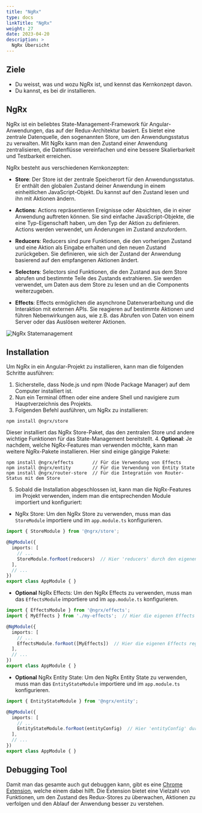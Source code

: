 ```yaml
---
title: "NgRx"
type: docs
linkTitle: "NgRx"
weight: 27
date: 2023-04-20
description: >
  NgRx Übersicht
---
```

## Ziele
* Du weisst, was und wozu NgRx ist, und kennst das Kernkonzept davon.
* Du kannst, es bei dir installieren.

## NgRx
NgRx ist ein beliebtes State-Management-Framework für Angular-Anwendungen, das auf der Redux-Architektur basiert. Es bietet eine zentrale Datenquelle, den sogenannten Store, um den Anwendungsstatus zu verwalten. Mit NgRx kann man den Zustand einer Anwendung zentralisieren, die Datenflüsse vereinfachen und eine bessere Skalierbarkeit und Testbarkeit erreichen.

NgRx besteht aus verschiedenen Kernkonzepten:
* **Store**: Der Store ist der zentrale Speicherort für den Anwendungsstatus. Er enthält den globalen Zustand deiner Anwendung in einem einheitlichen JavaScript-Objekt. Du kannst auf den Zustand lesen und ihn mit Aktionen ändern.

* **Actions**: Actions repräsentieren Ereignisse oder Absichten, die in einer Anwendung auftreten können. Sie sind einfache JavaScript-Objekte, die eine Typ-Eigenschaft haben, um den Typ der Aktion zu definieren. Actions werden verwendet, um Änderungen im Zustand anzufordern.

* **Reducers**: Reducers sind pure Funktionen, die den vorherigen Zustand und eine Aktion als Eingabe erhalten und den neuen Zustand zurückgeben. Sie definieren, wie sich der Zustand der Anwendung basierend auf den empfangenen Aktionen ändert.

* **Selectors**: Selectors sind Funktionen, die den Zustand aus dem Store abrufen und bestimmte Teile des Zustands extrahieren. Sie werden verwendet, um Daten aus dem Store zu lesen und an die Components weiterzugeben.

* **Effects**: Effects ermöglichen die asynchrone Datenverarbeitung und die Interaktion mit externen APIs. Sie reagieren auf bestimmte Aktionen und führen Nebenwirkungen aus, wie z.B. das Abrufen von Daten von einem Server oder das Auslösen weiterer Aktionen.

![NgRx Statemanagement](../images/ngrx-statemanagement.png)

## Installation
Um NgRx in ein Angular-Projekt zu installieren, kann man die folgenden Schritte ausführen:
1. Sicherstelle, dass Node.js und npm (Node Package Manager) auf dem Computer installiert ist. 
2. Nun ein Terminal öffnen oder eine andere Shell und navigiere zum Hauptverzeichnis des Projekts. 
3. Folgenden Befehl ausführen, um NgRx zu installieren:
```shell
npm install @ngrx/store
```
Dieser installiert das NgRx Store-Paket, das den zentralen Store und andere wichtige Funktionen für das State-Management bereitstellt.
4. **Optional**: Je nachdem, welche NgRx-Features man verwenden möchte, kann man weitere NgRx-Pakete installieren. Hier sind einige gängige Pakete:
```shell
npm install @ngrx/effects       // Für die Verwendung von Effects
npm install @ngrx/entity        // Für die Verwendung von Entity State
npm install @ngrx/router-store  // Für die Integration von Router-Status mit dem Store
```

5. Sobald die Installation abgeschlossen ist, kann man die NgRx-Features im Projekt verwenden, indem man die entsprechenden Module importiert und konfiguriert:
* NgRx Store: Um den NgRx Store zu verwenden, muss man das `StoreModule` importiere und im `app.module.ts` konfigurieren.
```typescript
import { StoreModule } from '@ngrx/store';

@NgModule({
  imports: [
    // ...
    StoreModule.forRoot(reducers)  // Hier 'reducers' durch den eigenen Reducer ersetzen
  ],
  // ...
})
export class AppModule { }
```

* **Optional** NgRx Effects: Um den NgRx Effects zu verwenden, muss man das `EffectsModule` importiere und im `app.module.ts` konfigurieren.
```typescript
import { EffectsModule } from '@ngrx/effects';
import { MyEffects } from './my-effects';  // Hier die eigenen Effects importieren

@NgModule({
  imports: [
    // ...
    EffectsModule.forRoot([MyEffects])  // Hier die eigenen Effects registrieren
  ],
  // ...
})
export class AppModule { }
```

* **Optional** NgRx Entity State: Um den NgRx Entity State zu verwenden, muss man das `EntityStateModule` importiere und im `app.module.ts` konfigurieren.
```typescript
import { EntityStateModule } from '@ngrx/entity';

@NgModule({
  imports: [
    // ...
    EntityStateModule.forRoot(entityConfig)  // Hier 'entityConfig' durch die eigene Konfiguration ersetzen
  ],
  // ...
})
export class AppModule { }
```

## Debugging Tool
Damit man das gesamte auch gut debuggen kann, gibt es eine [Chrome Extension](https://chrome.google.com/webstore/detail/redux-devtools/lmhkpmbekcpmknklioeibfkpmmfibljd/related), welche einem dabei hilft.
Die Extension bietet eine Vielzahl von Funktionen, um den Zustand des Redux-Stores zu überwachen, Aktionen zu verfolgen und den Ablauf der Anwendung besser zu verstehen.
